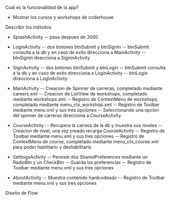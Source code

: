 Cual es la funcionalidad de la app?

- Mostrar los cursos y workshops de coderhouse

Describir los métodos 

- SplashActivity
-- pasa despues de 3000

- LoginActivity
-- dos botones btnSubmit y btnSignin
-- btnSubmit consulta a la db y en caso de exito direcciona a MainActivity
-- btnSignin direcciona a SigninActivity

- SiginActivity
-- dos botones btnSubmit y btnLogin
-- btnSubmit consulta a la db y en caso de exito direcciona a LoginActivity
-- btnLogin direcciona a LoginActivity

- MainActivity
-- Creacion de Spinner de carreras, completado mediante careers.xml
-- Creacion de ListView de workshops, completado mediante workshops.xml
-- Registro de ContextMenu de workshops, completado mediante menu_ctx_workshop.xml
-- Registro de Toolbar mediante menu.xml y sus tres opciones
-- Seleccionando una opcion del spinner de carreras direcciona a CourseActivity

- CourseActivity
-- Recupera la carrera de la db y muestra sus niveles
-- Creacion de nivel, una vez creado recarga CourseActivity
-- Registro de Toolbar mediante menu.xml y sus tres opciones
-- Registro de ContextMenu de course, completado mediante menu_ctx_course.xml para poder habilitarlo y deshabilitarlo

- SettingsActivity
-- Persiste dos SharedPreferences mediante un RadioBtn y un CheckBtn
-- Guarda las preferencias
-- Registro de Toolbar mediante menu.xml y sus tres opciones

- AboutActivity
-- Muestra contenido hardcodeado
-- Registro de Toolbar mediante menu.xml y sus tres opciones

Diseño de Flow
